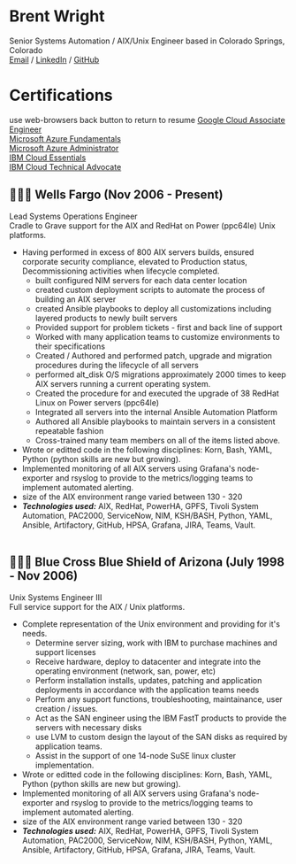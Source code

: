 # Brent Wright
Senior Systems Automation / AIX/Unix Engineer based in Colorado Springs, Colorado <br>
[Email](mailto:brent.wright1021@gmail.com) / [LinkedIn](https://www.linkedin.com/in/brent-wright-926648107/) / [GitHub](https://github.com/wrightbrent) 

# Certifications
use web-browsers back button to return to resume
[Google Cloud Associate Engineer](https://github.com/wrightbrent/Cloud-cert-information/blob/main/GCP/gcp-ace-cert.png) <br>
[Microsoft Azure Fundamentals](https://github.com/wrightbrent/Cloud-cert-information/blob/main/AZ-900/Microsoft_Certified_Professional_Certificate_0.pdf) <br>
[Microsoft Azure Administrator](https://github.com/wrightbrent/Cloud-cert-information/blob/main/AZ-104/Microsoft_Azure-104_Cert.pdf) <br>
[IBM Cloud Essentials](https://github.com/wrightbrent/Cloud-cert-information/blob/main/IBM_Cloud_Advocate_Essentials_Badge20230118-35-f2fjjj.pdf) <br>
[IBM Cloud Technical Advocate](https://github.com/wrightbrent/Cloud-cert-information/blob/main/IBM_Certified_Technical_Advocate___Cloud_v4___Code__C9004700_Badge20230301-28-1rscm0y.pdf) <br>

## 👩🏼‍💻 Wells Fargo  (Nov 2006 - Present)
Lead Systems Operations Engineer <br>
Cradle to Grave support for the AIX and RedHat on Power (ppc64le) Unix platforms.
  - Having performed in excess of 800 AIX servers builds, ensured corporate security compliance, elevated to Production status, Decommissioning activities when lifecycle completed.
    * built configured NIM servers for each data center location
    * created custom deployment scripts to automate the process of building an AIX server
    * created Ansible playbooks to deploy all customizations including layered products to newly built servers
    * Provided support for problem tickets - first and back line of support
    * Worked with many application teams to customize environments to their specifications
    * Created / Authored and performed patch, upgrade and migration procedures during the lifecycle of all servers
    * performed alt_disk O/S migrations approximately 2000 times to keep AIX servers running a current operating system.
    * Created the procedure for and executed the upgrade of 38 RedHat Linux on Power servers (ppc64le)
    * Integrated all servers into the internal Ansible Automation Platform
    * Authored all Ansible playbooks to maintain servers in a consistent repeatable fashion
    * Cross-trained many team members on all of the items listed above.
  - Wrote or editted code in the following disciplines: Korn, Bash, YAML, Python (python skills are new but growing).
  - Implemented monitoring of all AIX servers using Grafana's node-exporter and rsyslog to provide to the metrics/logging teams to implement automated alerting.
  - size of the AIX environment range varied between 130 - 320
  - **_Technologies used:_** AIX, RedHat, PowerHA, GPFS, Tivoli System Automation, PAC2000, ServiceNow, NIM, KSH/BASH, Python, YAML, Ansible, Artifactory, GitHub, HPSA, Grafana, JIRA, Teams, Vault.
<br><br>

## 👩🏼‍💻 Blue Cross Blue Shield of Arizona  (July 1998 - Nov 2006)
Unix Systems Engineer III <br>
Full service support for the AIX / Unix platforms.
  - Complete representation of the Unix environment and providing for it's needs.
    * Determine server sizing, work with IBM to purchase machines and support licenses
    * Receive hardware, deploy to datacenter and integrate into the operating environment (network, san, power, etc)
    * Perform installation installs, updates, patching and application deployments in accordance with the application teams needs
    * Perform any support functions, troubleshooting, maintainance, user creation / issues.
    * Act as the SAN engineer using the IBM FastT products to provide the servers with necessary disks
    * use LVM to custom design the layout of the SAN disks as required by application teams.
    * Assist in the support of one 14-node SuSE linux cluster implementation.
  - Wrote or editted code in the following disciplines: Korn, Bash, YAML, Python (python skills are new but growing).
  - Implemented monitoring of all AIX servers using Grafana's node-exporter and rsyslog to provide to the metrics/logging teams to implement automated alerting.
  - size of the AIX environment range varied between 130 - 320
  - **_Technologies used:_** AIX, RedHat, PowerHA, GPFS, Tivoli System Automation, PAC2000, ServiceNow, NIM, KSH/BASH, Python, YAML, Ansible, Artifactory, GitHub, HPSA, Grafana, JIRA, Teams, Vault.
<br><br>


  
